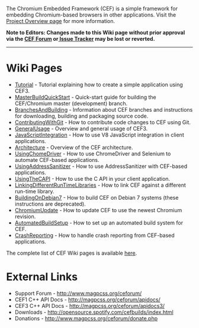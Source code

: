 The Chromium Embedded Framework (CEF) is a simple framework for embedding Chromium-based browsers in other applications. Visit the [Project Overview page](https://bitbucket.org/chromiumembedded/cef/overview) for more information.

**Note to Editors: Changes made to this Wiki page without prior approval via the [CEF Forum](http://magpcss.org/ceforum/) or[ Issue Tracker](https://bitbucket.org/chromiumembedded/cef/issues?status=new&status=open) may be lost or reverted.**

***

# Wiki Pages

* [Tutorial](Tutorial.md) - Tutorial explaining how to create a simple application using CEF3.
* [MasterBuildQuickStart](MasterBuildQuickStart.md) - Quick-start guide for building the CEF/Chromium master (development) branch.
* [BranchesAndBuilding](BranchesAndBuilding.md) - Information about CEF branches and instructions for downloading, building and packaging source code.
* [ContributingWithGit](ContributingWithGit.md) - How to contribute code changes to CEF using Git.
* [GeneralUsage](GeneralUsage.md) - Overview and general usage of CEF3.
* [JavaScriptIntegration](JavaScriptIntegration.md) - How to use V8 JavaScript integration in client applications.
* [Architecture](Architecture.md) - Overview of the CEF architecture.
* [UsingChomeDriver](UsingChromeDriver.md) - How to use ChromeDriver and Selenium to automate CEF-based applications.
* [UsingAddressSanitizer](UsingAddressSanitizer.md) - How to use AddressSanitizer with CEF-based applications.
* [UsingTheCAPI](UsingTheCAPI.md) - How to use the C API in your client application.
* [LinkingDifferentRunTimeLibraries](LinkingDifferentRunTimeLibraries.md) - How to link CEF against a different run-time library.
* [BuildingOnDebian7](BuildingOnDebian7.md) - How to build CEF on Debian 7 systems (these instructions are deprecated).
* [ChromiumUpdate](ChromiumUpdate.md) - How to update CEF to use the newest Chromium revision.
* [AutomatedBuildSetup](AutomatedBuildSetup.md) - How to set up an automated build system for CEF.
* [CrashReporting](CrashReporting.md) - How to handle crash reporting from CEF-based applications.

The complete list of CEF Wiki pages is available [here](https://bitbucket.org/chromiumembedded/cef/wiki/browse/).

# External Links

* Support Forum - http://www.magpcss.org/ceforum/
* CEF1 C++ API Docs - http://magpcss.org/ceforum/apidocs/
* CEF3 C++ API Docs - http://magpcss.org/ceforum/apidocs3/
* Downloads - http://opensource.spotify.com/cefbuilds/index.html
* Donations - http://www.magpcss.org/ceforum/donate.php